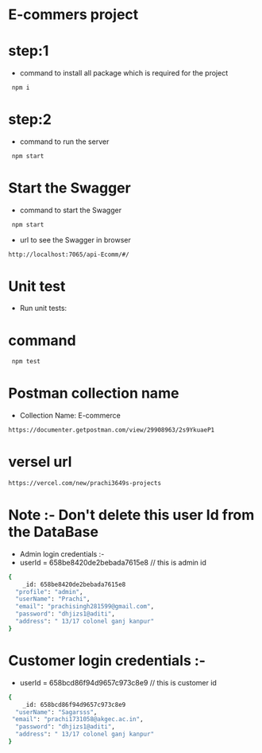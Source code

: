 
#  E-commers project

# step:1
- command to install all package  which is required for the project
```bash
 npm i  
```
# step:2
 - command to run the server
```bash
 npm start 
```


# Start the Swagger 
- command to start the Swagger 
```bash
 npm start 
```

- url to see the Swagger in browser
```bash
http://localhost:7065/api-Ecomm/#/
```

# Unit test 
-  Run unit tests:
# command 
```bash
 npm test
```


# Postman collection name
- Collection Name: E-commerce

```bash
https://documenter.getpostman.com/view/29908963/2s9YkuaeP1

```

# versel url 
```bash
https://vercel.com/new/prachi3649s-projects
```
# Note :- Don't delete this user Id from the DataBase 

- Admin login credentials :-
-    userId = 658be8420de2bebada7615e8  // this is admin id 
```bash
{
    _id: 658be8420de2bebada7615e8
  "profile": "admin",
  "userName": "Prachi",
  "email": "prachisingh281599@gmail.com",
  "password": "dhjizs1@aditi",
  "address": " 13/17 colonel ganj kanpur"
}
```
        
# Customer login credentials :-
-   userId = 658bcd86f94d9657c973c8e9  // this is customer id
```bash
{
    _id: 658bcd86f94d9657c973c8e9
  "userName": "Sagarsss",
 "email": "prachi1731058@akgec.ac.in",
  "password": "dhjizs1@aditi",
  "address": " 13/17 colonel ganj kanpur"
}
```
